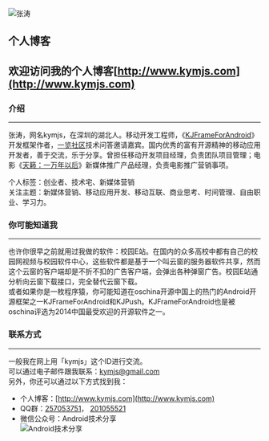 ![张涛](https://github.com/kymjs/kymjs.github.io/blob/master/images/kymjs.png)
## 个人博客
欢迎访问我的个人博客[http://www.kymjs.com](http://www.kymjs.com)
---

### 介绍
---
张涛，网名kymjs，在深圳的湖北人。移动开发工程师，《[KJFrameForAndroid](https://github.com/kymjs/KJFrameForAndroid)》开发框架作者，[一览社区](http://www.job1001.com/webdev/position_new/index.php?&position=all&mode=xinwen&doaction=pxel_detail&article_source=group&art_id=4741418367938189)技术问答邀请嘉宾。国内优秀的富有开源精神的移动应用开发者，善于交流，乐于分享。曾担任移动开发项目经理，负责团队项目管理；电影《[天籁：一万年以后](http://baike.baidu.com/view/8784406.htm)》新媒体推广产品经理，负责电影推广营销事项。

个人标签：创业者、技术宅、新媒体营销<br>
关注主题：新媒体营销、移动应用开发、移动互联、商业思考、时间管理、自由职业、学习力。<br>

### 你可能知道我
---
也许你很早之前就用过我做的软件：校园E站。在国内的众多高校中都有自己的校园网视频与校园软件中心，这些软件都是基于一个叫云窗的服务器软件共享，然而这个云窗的客户端却是不折不扣的广告客户端，会弹出各种弹窗广告。校园E站通分析向云窗下载接口，完全替代云窗下载。<br>
或者如果你是一枚程序猿，你可能知道在oschina开源中国上的热门的Android开源框架之一KJFrameForAndroid和KJPush。KJFrameForAndroid也是被oschina评选为2014中国最受欢迎的开源软件之一。<br>

### 联系方式
---
一般我在网上用「kymjs」这个ID进行交流。<br>
可以通过电子邮件跟我联系：kymjs@gmail.com<br>
另外，你还可以通过以下方式找到我：<br>
* 个人博客：[http://www.kymjs.com](http://www.kymjs.com) <br>
* QQ群：[257053751](http://jq.qq.com/?_wv=1027&k=WoM2Aa)， [201055521](http://jq.qq.com/?_wv=1027&k=MBVdpK)<br>
* 微信公众号：Android技术分享<br> ![Android技术分享](https://github.com/kymjs/kymjs.github.io/blob/master/images/qrcode.jpg)<br>